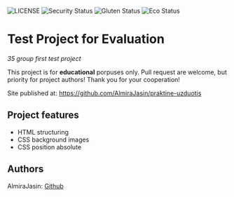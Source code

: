 ![LICENSE](https://img.shields.io/badge/license-MIT-blue.svg?style=flat-square)
![Security Status](https://img.shields.io/security-headers?label=Security&url=https%3A%2F%2Fgithub.com&style=flat-square)
![Gluten Status](https://img.shields.io/badge/Gluten-Free-green.svg)
![Eco Status](https://img.shields.io/badge/ECO-Friendly-green.svg)

# Test Project for Evaluation

_35 group first test project_

This project is for **educational** porpuses only. Pull request are welcome, but priority for project authors! Thank you for your cooperation!

Site published at: https://github.com/AlmiraJasin/praktine-uzduotis

## Project features

-   HTML structuring
-   CSS background images
-   CSS position absolute

## Authors

AlmiraJasin: [Github](https://github.com/AlmiraJasin)